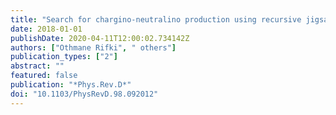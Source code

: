 ```yaml
---
title: "Search for chargino-neutralino production using recursive jigsaw reconstruction in final states with two or three charged leptons in proton-proton collisions at $sqrts=13$ TeV with the ATLAS detector"
date: 2018-01-01
publishDate: 2020-04-11T12:00:02.734142Z
authors: ["Othmane Rifki", " others"]
publication_types: ["2"]
abstract: ""
featured: false
publication: "*Phys.Rev.D*"
doi: "10.1103/PhysRevD.98.092012"
---
```



